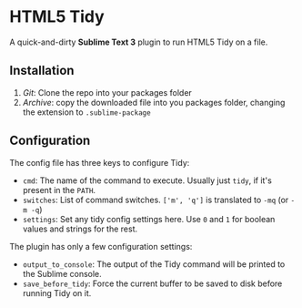 # HTML5 Tidy

A quick-and-dirty **Sublime Text 3** plugin to run HTML5 Tidy on a file.

## Installation

1. *Git*: Clone the repo into your packages folder
2. *Archive*: copy the downloaded file into you packages folder, changing the extension to `.sublime-package`

## Configuration

The config file has three keys to configure Tidy:

- `cmd`: The name of the command to execute. Usually just `tidy`, if it's present in the `PATH`.
- `switches`: List of command switches. `['m', 'q']` is translated to `-mq` (or `-m -q`)
- `settings`: Set any tidy config settings here. Use `0` and `1` for boolean values and strings for the rest.

The plugin has only a few configuration settings:


- `output_to_console`: The output of the Tidy command will be printed to the Sublime console.
- `save_before_tidy`: Force the current buffer to be saved to disk before running Tidy on it.